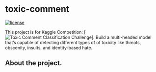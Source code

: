 # toxic-comment
[![license](https://img.shields.io/github/license/mashape/apistatus.svg?maxAge=2592000)](https://github.com/zhenghuazx/toxic-comment/edit/master/LICENSE)

This project is for Kaggle Competition: [![Toxic Comment Classification Challenge](https://www.kaggle.com/c/jigsaw-toxic-comment-classification-challenge)]. Build a multi-headed model that’s capable of detecting different types of of toxicity like threats, obscenity, insults, and identity-based hate.

## About the project.
